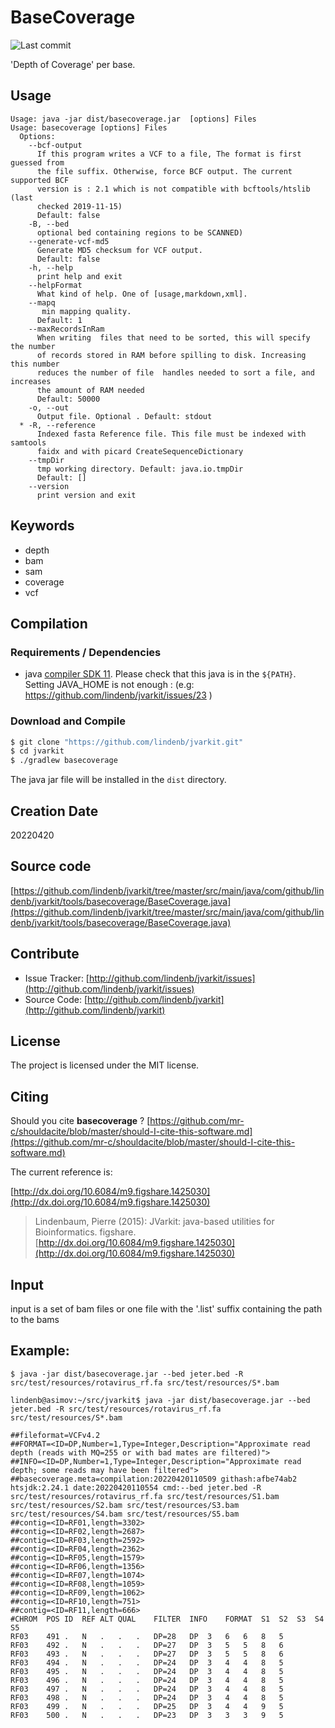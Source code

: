 # BaseCoverage

![Last commit](https://img.shields.io/github/last-commit/lindenb/jvarkit.png)

'Depth of Coverage' per base.


## Usage

```
Usage: java -jar dist/basecoverage.jar  [options] Files
Usage: basecoverage [options] Files
  Options:
    --bcf-output
      If this program writes a VCF to a file, The format is first guessed from 
      the file suffix. Otherwise, force BCF output. The current supported BCF 
      version is : 2.1 which is not compatible with bcftools/htslib (last 
      checked 2019-11-15)
      Default: false
    -B, --bed
      optional bed containing regions to be SCANNED)
    --generate-vcf-md5
      Generate MD5 checksum for VCF output.
      Default: false
    -h, --help
      print help and exit
    --helpFormat
      What kind of help. One of [usage,markdown,xml].
    --mapq
       min mapping quality.
      Default: 1
    --maxRecordsInRam
      When writing  files that need to be sorted, this will specify the number 
      of records stored in RAM before spilling to disk. Increasing this number 
      reduces the number of file  handles needed to sort a file, and increases 
      the amount of RAM needed
      Default: 50000
    -o, --out
      Output file. Optional . Default: stdout
  * -R, --reference
      Indexed fasta Reference file. This file must be indexed with samtools 
      faidx and with picard CreateSequenceDictionary
    --tmpDir
      tmp working directory. Default: java.io.tmpDir
      Default: []
    --version
      print version and exit

```


## Keywords

 * depth
 * bam
 * sam
 * coverage
 * vcf


## Compilation

### Requirements / Dependencies

* java [compiler SDK 11](https://jdk.java.net/11/). Please check that this java is in the `${PATH}`. Setting JAVA_HOME is not enough : (e.g: https://github.com/lindenb/jvarkit/issues/23 )


### Download and Compile

```bash
$ git clone "https://github.com/lindenb/jvarkit.git"
$ cd jvarkit
$ ./gradlew basecoverage
```

The java jar file will be installed in the `dist` directory.


## Creation Date

20220420

## Source code 

[https://github.com/lindenb/jvarkit/tree/master/src/main/java/com/github/lindenb/jvarkit/tools/basecoverage/BaseCoverage.java](https://github.com/lindenb/jvarkit/tree/master/src/main/java/com/github/lindenb/jvarkit/tools/basecoverage/BaseCoverage.java)


## Contribute

- Issue Tracker: [http://github.com/lindenb/jvarkit/issues](http://github.com/lindenb/jvarkit/issues)
- Source Code: [http://github.com/lindenb/jvarkit](http://github.com/lindenb/jvarkit)

## License

The project is licensed under the MIT license.

## Citing

Should you cite **basecoverage** ? [https://github.com/mr-c/shouldacite/blob/master/should-I-cite-this-software.md](https://github.com/mr-c/shouldacite/blob/master/should-I-cite-this-software.md)

The current reference is:

[http://dx.doi.org/10.6084/m9.figshare.1425030](http://dx.doi.org/10.6084/m9.figshare.1425030)

> Lindenbaum, Pierre (2015): JVarkit: java-based utilities for Bioinformatics. figshare.
> [http://dx.doi.org/10.6084/m9.figshare.1425030](http://dx.doi.org/10.6084/m9.figshare.1425030)


## Input

input is a set of bam files or one file with the '.list' suffix containing the path to the bams

## Example:

```
$ java -jar dist/basecoverage.jar --bed jeter.bed -R src/test/resources/rotavirus_rf.fa src/test/resources/S*.bam 

lindenb@asimov:~/src/jvarkit$ java -jar dist/basecoverage.jar --bed jeter.bed -R src/test/resources/rotavirus_rf.fa src/test/resources/S*.bam 

##fileformat=VCFv4.2
##FORMAT=<ID=DP,Number=1,Type=Integer,Description="Approximate read depth (reads with MQ=255 or with bad mates are filtered)">
##INFO=<ID=DP,Number=1,Type=Integer,Description="Approximate read depth; some reads may have been filtered">
##basecoverage.meta=compilation:20220420110509 githash:afbe74ab2 htsjdk:2.24.1 date:20220420110554 cmd:--bed jeter.bed -R src/test/resources/rotavirus_rf.fa src/test/resources/S1.bam src/test/resources/S2.bam src/test/resources/S3.bam src/test/resources/S4.bam src/test/resources/S5.bam
##contig=<ID=RF01,length=3302>
##contig=<ID=RF02,length=2687>
##contig=<ID=RF03,length=2592>
##contig=<ID=RF04,length=2362>
##contig=<ID=RF05,length=1579>
##contig=<ID=RF06,length=1356>
##contig=<ID=RF07,length=1074>
##contig=<ID=RF08,length=1059>
##contig=<ID=RF09,length=1062>
##contig=<ID=RF10,length=751>
##contig=<ID=RF11,length=666>
#CHROM	POS	ID	REF	ALT	QUAL	FILTER	INFO	FORMAT	S1	S2	S3	S4	S5
RF03	491	.	N	.	.	.	DP=28	DP	3	6	6	8	5
RF03	492	.	N	.	.	.	DP=27	DP	3	5	5	8	6
RF03	493	.	N	.	.	.	DP=27	DP	3	5	5	8	6
RF03	494	.	N	.	.	.	DP=24	DP	3	4	4	8	5
RF03	495	.	N	.	.	.	DP=24	DP	3	4	4	8	5
RF03	496	.	N	.	.	.	DP=24	DP	3	4	4	8	5
RF03	497	.	N	.	.	.	DP=24	DP	3	4	4	8	5
RF03	498	.	N	.	.	.	DP=24	DP	3	4	4	8	5
RF03	499	.	N	.	.	.	DP=25	DP	3	4	4	9	5
RF03	500	.	N	.	.	.	DP=23	DP	3	3	3	9	5


```

